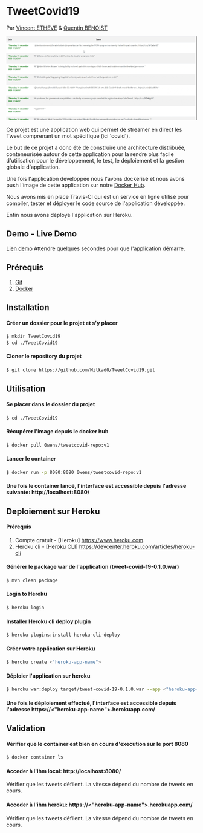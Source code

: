 # TweetCovid19

Par [Vincent ETHEVE](mailto:vincent.etheve@edu.ece.fr) & [Quentin BENOIST](mailto:quentin.benoist@edu.ece.fr)

![](img/recording.gif)

Ce projet est une application web qui permet de streamer en direct les Tweet comprenant un mot spécifique (ici 'covid').

Le but de ce projet a donc été de construire une architecture distribuée, conteneurisée autour de cette application pour la rendre plus facile d'utilisation pour le développement, le test, le déploiement et la gestion globale d'application.

Une fois l'application developpée nous l'avons dockerisé et nous avons push l'image de cette application sur notre [Docker Hub](https://hub.docker.com/repository/docker/0wens/repository).

Nous avons mis en place Travis-CI qui est un service en ligne utilisé pour compiler, tester et déployer le code source de l'application développée. 

Enfin nous avons déployé l'application sur Heroku.

## Demo - Live Demo 
[Lien demo](https://tweetcovid19.herokuapp.com/)
Attendre quelques secondes pour que l'application démarre.


## Prérequis
1. [Git](https://git-scm.com/book/fr/v2/Démarrage-rapide-Installation-de-Git)
2. [Docker](https://docs.docker.com/get-docker/)


## Installation

#### Créer un dossier pour le projet et s'y placer
```bash
$ mkdir TweetCovid19
$ cd ./TweetCovid19
```

#### Cloner le repository du projet
```bash
$ git clone https://github.com/Milkad0/TweetCovid19.git
```


## Utilisation

#### Se placer dans le dossier du projet
```bash
$ cd ./TweetCovid19
```

#### Récupérer l'image depuis le docker hub
```bash
$ docker pull 0wens/tweetcovid-repo:v1
```

#### Lancer le container
```bash
$ docker run -p 8080:8080 0wens/tweetcovid-repo:v1
```

#### Une fois le container lancé, l'interface est accessible depuis l'adresse suivante: http://localhost:8080/


## Deploiement sur Heroku

#### Prérequis
1. Compte gratuit - [Heroku] https://www.heroku.com.
2. Heroku cli - [Heroku CLI] https://devcenter.heroku.com/articles/heroku-cli

#### Générer le package war de l'application (tweet-covid-19-0.1.0.war)
```sh
$ mvn clean package
```

#### Login to Heroku 
```sh
$ heroku login
```

#### Installer Heroku cli deploy plugin
```sh
$ heroku plugins:install heroku-cli-deploy
```

#### Créer votre application sur Heroku
```sh
$ heroku create <"heroku-app-name">
```

#### Déploier l'application sur heroku
```sh
$ heroku war:deploy target/tweet-covid-19-0.1.0.war --app <"heroku-app-name">
```

#### Une fois le déploiement effectué, l'interface est accessible depuis l'adresse https://<"heroku-app-name">.herokuapp.com/


## Validation

#### Vérifier que le container est bien en cours d'execution sur le port 8080
```bash
$ docker container ls
```

#### Acceder à l'ihm local: http://localhost:8080/
Vérifier que les tweets défilent. La vitesse dépend du nombre de tweets en cours.

#### Acceder à l'ihm heroku: https://<"heroku-app-name">.herokuapp.com/
Vérifier que les tweets défilent. La vitesse dépend du nombre de tweets en cours.

